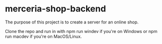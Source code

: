 # merceria-shop-backend
The purpose of this project is to create a server for an online shop. 

Clone the repo and run in with npm run windev if you're on Windows or npm run macdev if you're on MacOS/Linux.
